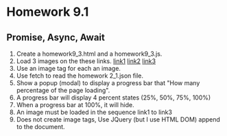 # Homework 9.1
## Promise, Async, Await
1. Create a homework9_3.html and a homework9_3.js.
2. Load 3 images on the these links. [link1](http://www.effigis.com/wp-content/uploads/2015/02/Iunctus_SPOT5_5m_8bit_RGB_DRA_torngat_mountains_national_park_8bits_1.jpg)
 [link2](http://www.effigis.com/wp-content/uploads/2015/02/Infoterra_Terrasar-X_1_75_m_Radar_2007DEC15_Toronto_EEC-RE_8bits_sub_r_12.jpg) 
 [link3](http://www.effigis.com/wp-content/uploads/2015/02/Infoterra_Terrasar-X_1_75_m_Radar_2007DEC15_Toronto_EEC-RE_8bits_sub_r_12.jpg)
3. Use an image tag for each an image.
4. Use fetch to read the homework 2_1.json file.
5. Show a popup (modal) to display a progress bar that "How many percentage of the page loading".
6. A progress bar will display 4 percent states (25%, 50%, 75%, 100%)
7. When a progress bar at 100%, it will hide.
8. An image must be loaded in the sequence link1 to link3
9. Does not create image tags, Use JQuery (but I use HTML DOM) append to the document.
